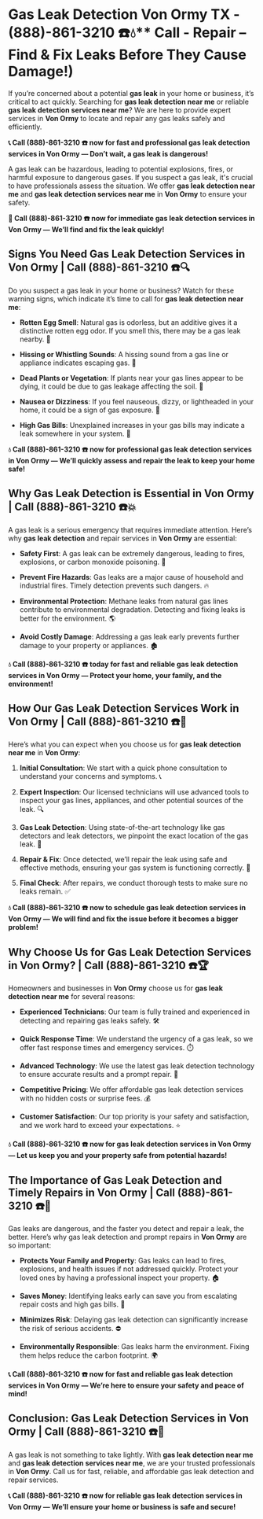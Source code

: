 # Gas Leak Detection Von Ormy TX - (888)-861-3210 ☎️💧** Call - Repair – Find & Fix Leaks Before They Cause Damage!)

If you’re concerned about a potential **gas leak** in your home or business, it’s critical to act quickly. Searching for **gas leak detection near me** or reliable **gas leak detection services near me**? We are here to provide expert services in **Von Ormy** to locate and repair any gas leaks safely and efficiently.

**📞 Call (888)-861-3210 ☎️ now for fast and professional gas leak detection services in Von Ormy — Don’t wait, a gas leak is dangerous!**

A gas leak can be hazardous, leading to potential explosions, fires, or harmful exposure to dangerous gases. If you suspect a gas leak, it's crucial to have professionals assess the situation. We offer **gas leak detection near me** and **gas leak detection services near me** in **Von Ormy** to ensure your safety.

**🚨 Call (888)-861-3210 ☎️ now for immediate gas leak detection services in Von Ormy — We’ll find and fix the leak quickly!**

## **Signs You Need Gas Leak Detection Services in Von Ormy | Call (888)-861-3210 ☎️🔍**

Do you suspect a gas leak in your home or business? Watch for these warning signs, which indicate it’s time to call for **gas leak detection near me**:

- **Rotten Egg Smell**: Natural gas is odorless, but an additive gives it a distinctive rotten egg odor. If you smell this, there may be a gas leak nearby. 💨
- **Hissing or Whistling Sounds**: A hissing sound from a gas line or appliance indicates escaping gas. 📣
- **Dead Plants or Vegetation**: If plants near your gas lines appear to be dying, it could be due to gas leakage affecting the soil. 🌱
- **Nausea or Dizziness**: If you feel nauseous, dizzy, or lightheaded in your home, it could be a sign of gas exposure. 🤢
- **High Gas Bills**: Unexplained increases in your gas bills may indicate a leak somewhere in your system. 💸

**💧 Call (888)-861-3210 ☎️ now for professional gas leak detection services in Von Ormy — We’ll quickly assess and repair the leak to keep your home safe!**

## **Why Gas Leak Detection is Essential in Von Ormy | Call (888)-861-3210 ☎️💥**

A gas leak is a serious emergency that requires immediate attention. Here’s why **gas leak detection** and repair services in **Von Ormy** are essential:

- **Safety First**: A gas leak can be extremely dangerous, leading to fires, explosions, or carbon monoxide poisoning. 🛑
- **Prevent Fire Hazards**: Gas leaks are a major cause of household and industrial fires. Timely detection prevents such dangers. 🔥
- **Environmental Protection**: Methane leaks from natural gas lines contribute to environmental degradation. Detecting and fixing leaks is better for the environment. 🌎
- **Avoid Costly Damage**: Addressing a gas leak early prevents further damage to your property or appliances. 🏚️

**💧 Call (888)-861-3210 ☎️ today for fast and reliable gas leak detection services in Von Ormy — Protect your home, your family, and the environment!**

## **How Our Gas Leak Detection Services Work in Von Ormy | Call (888)-861-3210 ☎️🔧**

Here’s what you can expect when you choose us for **gas leak detection near me** in **Von Ormy**:

1. **Initial Consultation**: We start with a quick phone consultation to understand your concerns and symptoms. 📞
2. **Expert Inspection**: Our licensed technicians will use advanced tools to inspect your gas lines, appliances, and other potential sources of the leak. 🔍
3. **Gas Leak Detection**: Using state-of-the-art technology like gas detectors and leak detectors, we pinpoint the exact location of the gas leak. 🔬
4. **Repair & Fix**: Once detected, we’ll repair the leak using safe and effective methods, ensuring your gas system is functioning correctly. 🔧
5. **Final Check**: After repairs, we conduct thorough tests to make sure no leaks remain. ✅

**💧 Call (888)-861-3210 ☎️ now to schedule gas leak detection services in Von Ormy — We will find and fix the issue before it becomes a bigger problem!**

## **Why Choose Us for Gas Leak Detection Services in Von Ormy? | Call (888)-861-3210 ☎️🏆**

Homeowners and businesses in **Von Ormy** choose us for **gas leak detection near me** for several reasons:

- **Experienced Technicians**: Our team is fully trained and experienced in detecting and repairing gas leaks safely. 🛠️
- **Quick Response Time**: We understand the urgency of a gas leak, so we offer fast response times and emergency services. ⏱️
- **Advanced Technology**: We use the latest gas leak detection technology to ensure accurate results and a prompt repair. 🧪
- **Competitive Pricing**: We offer affordable gas leak detection services with no hidden costs or surprise fees. 💰
- **Customer Satisfaction**: Our top priority is your safety and satisfaction, and we work hard to exceed your expectations. ⭐

**💧 Call (888)-861-3210 ☎️ now for gas leak detection services in Von Ormy — Let us keep you and your property safe from potential hazards!**

## **The Importance of Gas Leak Detection and Timely Repairs in Von Ormy | Call (888)-861-3210 ☎️🚨**

Gas leaks are dangerous, and the faster you detect and repair a leak, the better. Here’s why gas leak detection and prompt repairs in **Von Ormy** are so important:

- **Protects Your Family and Property**: Gas leaks can lead to fires, explosions, and health issues if not addressed quickly. Protect your loved ones by having a professional inspect your property. 🏠
- **Saves Money**: Identifying leaks early can save you from escalating repair costs and high gas bills. 💸
- **Minimizes Risk**: Delaying gas leak detection can significantly increase the risk of serious accidents. ⛔
- **Environmentally Responsible**: Gas leaks harm the environment. Fixing them helps reduce the carbon footprint. 🌍

**📞 Call (888)-861-3210 ☎️ now for fast and reliable gas leak detection services in Von Ormy — We’re here to ensure your safety and peace of mind!**

## **Conclusion: Gas Leak Detection Services in Von Ormy | Call (888)-861-3210 ☎️💨**

A gas leak is not something to take lightly. With **gas leak detection near me** and **gas leak detection services near me**, we are your trusted professionals in **Von Ormy**. Call us for fast, reliable, and affordable gas leak detection and repair services.

**📞 Call (888)-861-3210 ☎️ now for reliable gas leak detection services in Von Ormy — We’ll ensure your home or business is safe and secure!**
